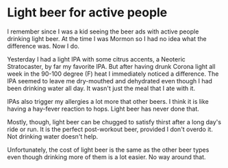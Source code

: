 # Light beer for active people

I remember since I was a kid seeing the beer ads with active people drinking light beer. At the time I was Mormon so I had no idea what the difference was. Now I do.

Yesterday I had a light IPA with some citrus accents, a Neoteric Stratocaster, by far my favorite IPA. But after having drunk Corona light all week in the 90-100 degree (F) heat I immediately noticed a difference. The IPA seemed to leave me dry-mouthed and dehydrated even though I had been drinking water all day. It wasn't just the meal that I ate with it.

IPAs also trigger my allergies a lot more that other beers. I think it is like having a hay-fever reaction to hops. Light beer has never done that.

Mostly, though, light beer can be chugged to satisfy thirst after a long day's ride or run. It is the perfect post-workout beer, provided I don't overdo it. Not drinking water doesn't help.

Unfortunately, the cost of light beer is the same as the other beer types even though drinking more of them is a lot easier. No way around that.
